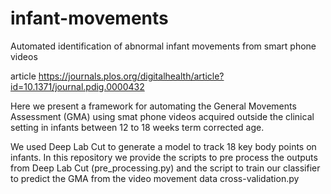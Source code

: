 # infant-movements
Automated identification of abnormal infant movements from smart phone videos

article https://journals.plos.org/digitalhealth/article?id=10.1371/journal.pdig.0000432 

Here we present a framework for automating the General Movements Assessment (GMA) using smat phone videos acquired outside the clinical setting in infants between 12 to 18 weeks term corrected age.   

We used Deep Lab Cut to generate a model to track 18 key body points on infants.
In this repository we provide the scripts to pre process the outputs from Deep Lab Cut (pre_processing.py) and the script to train our classifier to predict the GMA from the video movement data cross-validation.py
